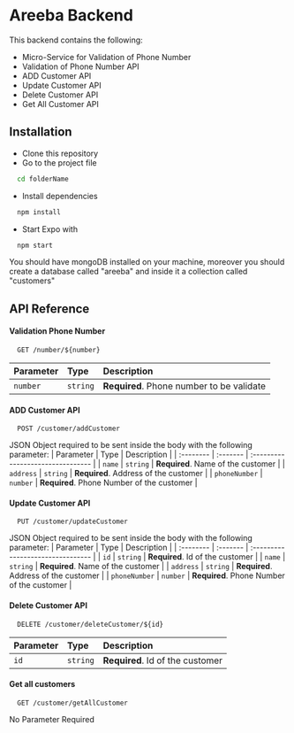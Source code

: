 
# Areeba Backend
This backend contains the following:
* Micro-Service for Validation of Phone Number
* Validation of Phone Number API
* ADD Customer API
* Update Customer API
* Delete Customer API
* Get All Customer API
## Installation

* Clone this repository
* Go to the project file
```bash
  cd folderName
```
* Install dependencies
```bash
  npm install
```
* Start Expo with
```bash
  npm start
```

You should have mongoDB installed on your machine, moreover you should create a database called "areeba" and inside it a collection called "customers"
## API Reference

#### Validation Phone Number

```http
  GET /number/${number}
```

| Parameter | Type     | Description                       |
| :-------- | :------- | :-------------------------------- |
| `number`      | `string` | **Required**. Phone number to be validate |

#### ADD Customer API

```http
  POST /customer/addCustomer
```
JSON Object required to be sent inside the body with the following parameter:
| Parameter | Type     | Description                       |
| :-------- | :------- | :-------------------------------- |
| `name`      | `string` | **Required**. Name of the customer |
| `address`      | `string` | **Required**. Address of the customer |
| `phoneNumber`      | `number` | **Required**. Phone Number of the customer |

#### Update Customer API

```http
  PUT /customer/updateCustomer
```
JSON Object required to be sent inside the body with the following parameter:
| Parameter | Type     | Description                       |
| :-------- | :------- | :-------------------------------- |
| `id`      | `string` | **Required**. Id of the customer |
| `name`      | `string` | **Required**. Name of the customer |
| `address`      | `string` | **Required**. Address of the customer |
| `phoneNumber`      | `number` | **Required**. Phone Number of the customer |

#### Delete Customer API

```http
  DELETE /customer/deleteCustomer/${id}
```

| Parameter | Type     | Description                       |
| :-------- | :------- | :-------------------------------- |
| `id`      | `string` | **Required**. Id of the customer |

#### Get all customers

```http
  GET /customer/getAllCustomer
```
No Parameter Required
